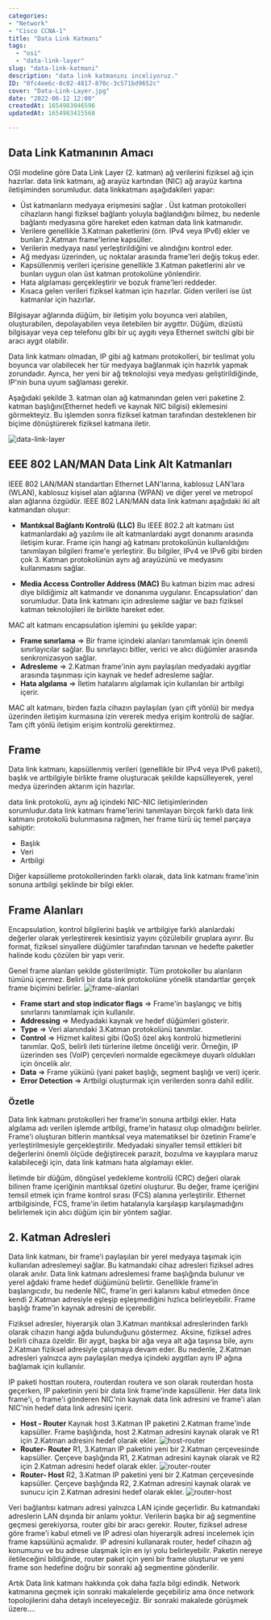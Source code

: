 ```yaml
---
categories:
- "Network"
- "Cisco CCNA-1"
title: "Data Link Katmanı"
tags:
  - "osi"
  - "data-link-layer"
slug: "data-link-katmani"
description: "data link katmanını inceliyoruz."
ID: "0fc4ee6c-0c02-4817-870c-3c571bd9652c"
cover: "Data-Link-Layer.jpg"
date: "2022-06-12 12:00"
createdAt: 1654983046596
updatedAt: 1654983415568

---
```


## Data Link Katmanının Amacı
OSI modeline göre Data Link Layer (2. katman) ağ verilerini fiziksel ağ için hazırlar. data link katmanı, ağ arayüz kartından (NIC) ağ arayüz kartına iletişiminden sorumludur. data linkkatmanı aşağıdakileri yapar:

-   Üst katmanların medyaya erişmesini sağlar . Üst katman protokolleri cihazların hangi fiziksel bağlantı yoluyla bağlandığını bilmez, bu nedenle bağlantı medyasına göre hareket eden katman data link katmanıdır.
-   Verilere  genellikle 3.Katman paketlerini (örn. IPv4 veya IPv6) ekler ve bunları 2.Katman frame'lerine kapsüller.
-   Verilerin medyaya nasıl yerleştirildiğini ve alındığını kontrol eder.
-   Ağ medyası üzerinden, uç noktalar arasında frame'leri değiş tokuş eder.
-   Kapsüllenmiş verileri içerisine genellikle 3.Katman paketlerini alır ve bunları uygun olan üst katman protokolüne yönlendirir.
-   Hata algılaması gerçekleştirir ve bozuk frame'leri reddeder.
- Kısaca gelen verileri fiziksel katman için hazırlar. Giden verileri ise üst katmanlar için hazırlar.

Bilgisayar ağlarında düğüm, bir iletişim yolu boyunca veri alabilen, oluşturabilen, depolayabilen veya iletebilen bir aygıttır. Düğüm, dizüstü bilgisayar veya cep telefonu gibi bir uç aygıtı veya Ethernet switchi gibi bir aracı aygıt olabilir.

Data link katmanı olmadan, IP gibi ağ katmanı protokolleri, bir teslimat yolu boyunca var olabilecek her tür medyaya bağlanmak için hazırlık yapmak zorundadır. Ayrıca, her yeni bir ağ teknolojisi veya medyası geliştirildiğinde, IP'nin buna uyum sağlaması gerekir.

Aşağıdaki şekilde 3. katman olan ağ katmanından gelen veri paketine 2. katman başlığını(Ethernet hedefi ve kaynak NIC bilgisi) eklemesini görmekteyiz. Bu işlemden sonra fiziksel katman tarafından desteklenen bir biçime dönüştürerek fiziksel katmana iletir.

![data-link-layer](https://skorskyfiles.blob.core.windows.net/$web/articles/data-link-layer/data-link.png)

## EEE 802 LAN/MAN Data Link Alt Katmanları

IEEE 802 LAN/MAN standartları Ethernet LAN'larına, kablosuz LAN'lara (WLAN), kablosuz kişisel alan ağlarına (WPAN) ve diğer yerel ve metropol alan ağlarına özgüdür. IEEE 802 LAN/MAN data link katmanı aşağıdaki iki alt katmandan oluşur:

-   **Mantıksal Bağlantı Kontrolü (LLC)** 
 Bu IEEE 802.2 alt katmanı üst katmanlardaki ağ yazılımı ile alt katmanlardaki aygıt donanımı arasında iletişim kurar. Frame için hangi ağ katmanı protokolünün kullanıldığını tanımlayan bilgileri frame'e yerleştirir. Bu bilgiler, IPv4 ve IPv6 gibi birden çok 3. Katman protokolünün aynı ağ arayüzünü ve medyasını kullanmasını sağlar.
 
-   **Media Access Controller Address (MAC)** 
 Bu katman bizim mac adresi diye bildiğimiz alt katmandır ve donanıma uygulanır. Encapsulation' dan sorumludur. Data link katmanı için adresleme sağlar ve bazı fiziksel katman teknolojileri ile birlikte hareket eder.

MAC alt katmanı encapsulation işlemini şu şekilde yapar:

-   **Frame sınırlama**  ⇒ Bir frame içindeki alanları tanımlamak için önemli sınırlayıcılar sağlar. Bu sınırlayıcı bitler, verici ve alıcı düğümler arasında senkronizasyon sağlar.
-   **Adresleme**  ⇒ 2.Katman frame'inin aynı paylaşılan medyadaki aygıtlar arasında taşınması için kaynak ve hedef adresleme sağlar.
-   **Hata algılama**  ⇒ İletim hatalarını algılamak için kullanılan bir artbilgi içerir.

MAC alt katmanı, birden fazla cihazın paylaşılan (yarı çift yönlü) bir medya üzerinden iletişim kurmasına izin vererek medya erişim kontrolü de sağlar. Tam çift yönlü iletişim erişim kontrolü gerektirmez.

## Frame
Data link katmanı, kapsüllenmiş verileri (genellikle bir IPv4 veya IPv6 paketi), başlık ve artbilgiyle birlikte frame oluşturacak şekilde kapsülleyerek, yerel medya üzerinden aktarım için hazırlar.

data link protokolü, aynı ağ içindeki NIC-NIC iletişimlerinden sorumludur.data link katmanı frame'lerini tanımlayan birçok farklı data link katmanı protokolü bulunmasına rağmen, her frame türü üç temel parçaya sahiptir:

-   Başlık
-   Veri
-   Artbilgi

Diğer kapsülleme protokollerinden farklı olarak, data link katmanı frame'inin sonuna artbilgi şeklinde bir bilgi ekler.
## Frame Alanları
Encapsulation, kontrol bilgilerini başlık ve artbilgiye farklı alanlardaki değerler olarak yerleştirerek kesintisiz yayını çözülebilir gruplara ayırır. Bu format, fiziksel sinyallere düğümler tarafından tanınan ve hedefte paketler halinde kodu çözülen bir yapı verir.

Genel frame alanları şekilde gösterilmiştir. Tüm protokoller bu alanların tümünü içermez. Belirli bir data link protokolüne yönelik standartlar gerçek frame biçimini belirler.
![frame-alanlari](https://skorskyfiles.blob.core.windows.net/$web/articles/data-link-layer/frame-alanlari.png)

-   **Frame start and stop indicator flags**  ⇒ Frame'in başlangıç ve bitiş sınırlarını tanımlamak için kullanılır.
-   **Addressing** ⇒ Medyadaki kaynak ve hedef düğümleri gösterir.
-   **Type**  ⇒ Veri alanındaki 3.Katman protokolünü tanımlar.
-   **Control**  ⇒ Hizmet kalitesi gibi (QoS) özel akış kontrolü hizmetlerini tanımlar. QoS, belirli ileti türlerine iletme önceliği verir. Örneğin, IP üzerinden ses (VoIP) çerçevleri normalde egecikmeye duyarlı oldukları için öncelik alır.
-   **Data**  ⇒ Frame yükünü (yani paket başlığı, segment başlığı ve veri) içerir.
-   **Error Detection**  ⇒ Artbilgi oluşturmak için verilerden sonra dahil edilir.

### Özetle

Data link katmanı protokolleri her frame'in sonuna artbilgi ekler. Hata algılama adı verilen işlemde artbilgi, frame'in hatasız olup olmadığını belirler. Frame'i oluşturan bitlerin mantıksal veya matematiksel bir özetinin Frame'e yerleştirilmesiyle gerçekleştirilir. Medyadaki sinyaller temsil ettikleri bit değerlerini önemli ölçüde değiştirecek parazit, bozulma ve kayıplara maruz kalabileceği için, data link katmanı hata algılamayı ekler.

İletimde bir düğüm, döngüsel yedekleme kontrolü (CRC) değeri olarak bilinen frame içeriğinin mantıksal özetini oluşturur. Bu değer, frame içeriğini temsil etmek için frame kontrol sırası (FCS) alanına yerleştirilir. Ethernet artbilgisinde, FCS, frame'in iletim hatalarıyla karşılaşıp karşılaşmadığını belirlemek için alıcı düğüm için bir yöntem sağlar.

## 2. Katman Adresleri
Data link katmanı, bir frame'i paylaşılan bir yerel medyaya taşımak için kullanılan adreslemeyi sağlar. Bu katmandaki cihaz adresleri fiziksel adres olarak anılır. Data link katmanı adreslemesi frame başlığında bulunur ve yerel ağdaki frame hedef düğümünü belirtir. Genellikle frame'in başlangıcıdır, bu nedenle NIC, frame'in geri kalanını kabul etmeden önce kendi 2.Katman adresiyle eşleşip eşleşmediğini hızlıca belirleyebilir. Frame başlığı frame'in kaynak adresini de içerebilir.

Fiziksel adresler, hiyerarşik olan 3.Katman mantıksal adreslerinden farklı olarak cihazın hangi ağda bulunduğunu göstermez. Aksine, fiziksel adres belirli cihaza özeldir. Bir aygıt, başka bir ağa veya alt ağa taşınsa bile, aynı 2.Katman fiziksel adresiyle çalışmaya devam eder. Bu nedenle, 2.Katman adresleri yalnızca aynı paylaşılan medya içindeki aygıtları aynı IP ağına bağlamak için kullanılır.

IP paketi hosttan routera, routerdan routera ve son olarak routerdan hosta geçerken, IP paketinin yeni bir data link frame'inde kapsüllenir. Her data link frame'i, o frame'i gönderen NIC'nin kaynak data link adresini ve frame'i alan NIC'nin hedef data link adresini içerir.

- **Host - Router**
Kaynak host 3.Katman IP paketini 2.Katman frame'inde kapsüller. Frame başlığında, host 2.Katman adresini kaynak olarak ve R1 için 2.Katman adresini hedef olarak ekler.
![host-router](https://skorskyfiles.blob.core.windows.net/$web/articles/data-link-layer/host-router.png)
- **Router- Router**
R1, 3.Katman IP paketini yeni bir 2.Katman çerçevesinde kapsüller. Çerçeve başlığında R1, 2.Katman adresini kaynak olarak ve R2 için 2.Katman adresini hedef olarak ekler.
![router-router](https://skorskyfiles.blob.core.windows.net/$web/articles/data-link-layer/router-router.png)
-  **Router- Host**
R2, 3.Katman IP paketini yeni bir 2.Katman çerçevesinde kapsüller. Çerçeve başlığında R2, 2.Katman adresini kaynak olarak ve sunucu için 2.Katman adresini hedef olarak ekler.
![router-host](https://skorskyfiles.blob.core.windows.net/$web/articles/data-link-layer/router-host.png)

Veri bağlantısı katmanı adresi yalnızca LAN içinde geçerlidir. Bu katmandaki adreslerin LAN dışında bir anlamı yoktur. Verilerin başka bir ağ segmentine geçmesi gerekiyorsa, router gibi bir aracı gerekir. Router, fiziksel adrese göre frame'i kabul etmeli ve IP adresi olan hiyerarşik adresi incelemek için frame kapsülünü açmalıdır. IP adresini kullanarak router, hedef cihazın ağ konumunu ve bu adrese ulaşmak için en iyi yolu belirleyebilir. Paketin nereye iletileceğini bildiğinde, router paket için yeni bir frame oluşturur ve yeni frame son hedefine doğru bir sonraki ağ segmentine gönderilir.

Artık Data link katmanı hakkında çok daha fazla bilgi edindik. Network katmanına geçmek için sonraki makalelerde geçebiliriz ama önce network topolojilerini daha detaylı inceleyeceğiz. Bir sonraki makalede görüşmek üzere....